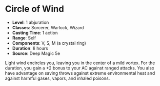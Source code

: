 # Circle of Wind

- **Level**: 1 abjuration
- **Classes**: Sorcerer, Warlock, Wizard
- **Casting Time**: 1 action
- **Range**: Self
- **Components**: V, S, M (a crystal ring)
- **Duration**: 8 hours
- **Source**: Deep Magic 5e

Light wind encircles you, leaving you in the center of a mild vortex. For the duration, you gain a +2 bonus to your AC against ranged attacks. You also have advantage on saving throws against extreme environmental heat and against harmful gases, vapors, and inhaled poisons.

